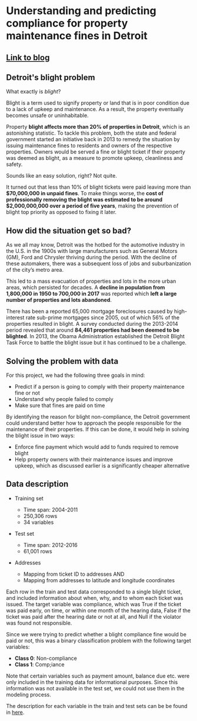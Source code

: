 # Understanding and predicting compliance for property maintenance fines in Detroit

## [Link to blog](http://thecraftofdata.com/2021/04/understanding-and-predicting-compliance-for-property-maintenance-fines-in-detroit)

## Detroit's blight problem

What exactly is *blight*?

Blight is a term used to signify property or land that is in poor condition due to a lack of upkeep and maintenance. As a result, the property eventually becomes unsafe or uninhabitable.

Property **blight affects more than 20% of properties in Detroit**, which is an astonishing statistic. To tackle this problem, both the state and federal government started an initiative back in 2013 to remedy the situation by issuing maintenance fines to residents and owners of the respective properties. Owners would be served a fine or blight ticket if their property was deemed as blight, as a measure to promote upkeep, cleanliness and safety.

Sounds like an easy solution, right? Not quite.

It turned out that less than 10% of blight tickets were paid leaving more than **$70,000,000 in unpaid fines**. To make things worse, the **cost of professionally removing the blight was estimated to be around $2,000,000,000 over a period of five years**, making the prevention of blight top priority as opposed to fixing it later.

## How did the situation get so bad?

As we all may know, Detroit was the hotbed for the automotive industry in the U.S. in the 1900s with large manufacturers such as General Motors (GM), Ford and Chrysler thriving during the period. With the decline of these automakers, there was a subsequent loss of jobs and suburbanization of the city’s metro area.

This led to a mass evacuation of properties and lots in the more urban areas, which persisted for decades. A **decline in population from 1,800,000 in 1950 to 700,000 in 2017** was reported which **left a large number of properties and lots abandoned**.

There has been a reported 65,000 mortgage foreclosures caused by high-interest rate sub-prime mortgages since 2005, out of which 56% of the properties resulted in blight. A survey conducted during the 2013-2014 period revealed that around **84,461 properties had been deemed to be blighted**. In 2013, the Obama Administration established the Detroit Blight Task Force to battle the blight issue but it has continued to be a challenge.

## Solving the problem with data

For this project, we had the following three goals in mind:

- Predict if a person is going to comply with their property maintenance fine or not
- Understand why people failed to comply
- Make sure that fines are paid on time

By identifying the reason for blight non-compliance, the Detroit government could understand better how to approach the people responsible for the maintenance of their properties. If this can be done, it would help in solving the blight issue in two ways:

- Enforce fine payment which would add to funds required to remove blight
- Help property owners with their maintenance issues and improve upkeep, which as discussed earlier is a significantly cheaper alternative

## Data description

* Training set
     * Time span: 2004-2011
     * 250,306 rows
     * 34 variables

* Test set
     * Time span: 2012-2016
     * 61,001 rows

* Addresses
     * Mapping from ticket ID to addresses AND
     * Mapping from addresses to latitude and longitude coordinates

Each row in the train and test data corresponded to a single blight ticket, and included information about when, why, and to whom each ticket was issued. The target variable was compliance, which was True if the ticket was paid early, on time, or within one month of the hearing data, False if the ticket was paid after the hearing date or not at all, and Null if the violator was found not responsible.

Since we were trying to predict whether a blight compliance fine would be paid or not, this was a binary classification problem with the following target variables:

* **Class 0**: Non-compliance
* **Class 1**: Comp;iance

Note that certain variables such as payment amount, balance due etc. were only included in the training data for informational purposes. Since this information was not available in the test set, we could not use them in the modeling process.

The description for each variable in the train and test sets can be be found in [here](https://github.com/saychelsea11/Predicting-Property-Maintenance-Fine-Payment/blob/master/Variables_description.txt).
